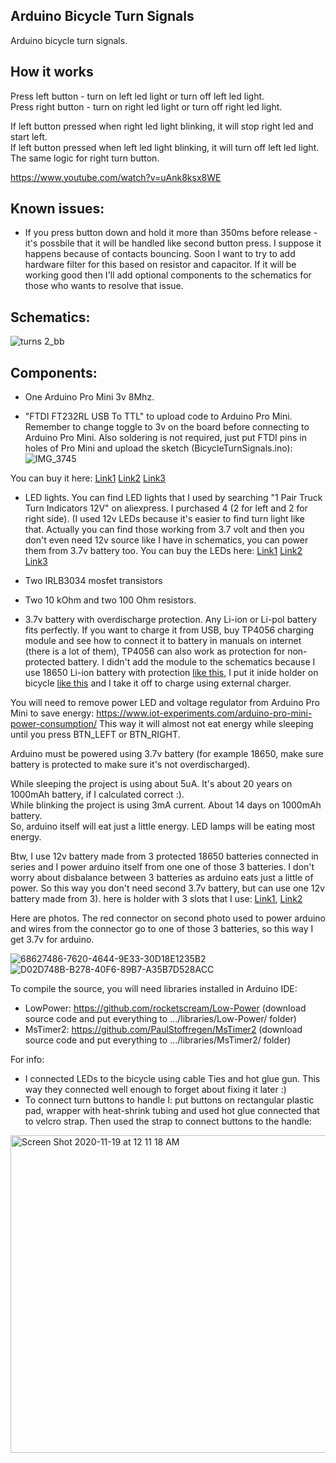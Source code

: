 Arduino Bicycle Turn Signals
-------------------------

Arduino bicycle turn signals.

How it works
-------------------------

Press left button - turn on left led light or turn off left led light.  
Press right button - turn on right led light or turn off right led light.  

If left button pressed when right led light blinking, it will stop right led and start left.  
If left button pressed when left led light blinking, it will turn off left led light.
The same logic for right turn button.

https://www.youtube.com/watch?v=uAnk8ksx8WE


Known issues:
-------------------------

- If you press button down and hold it more than 350ms before release - it's possbile that it will be handled like second button press. I suppose it happens because of contacts bouncing. Soon I want to try to add hardware filter for this based on resistor and capacitor. If it will be working good then I'll add optional components to the schematics for those who wants to resolve that issue.

Schematics:
-------------------------

![turns 2_bb](https://user-images.githubusercontent.com/109203/99435769-2da0e980-2943-11eb-8295-d2389be3a972.jpg)


Components:
-------------------------

- One Arduino Pro Mini 3v 8Mhz.

- "FTDI FT232RL USB To TTL" to upload code to Arduino Pro Mini. Remember to change toggle to 3v on the board before connecting to Arduino Pro Mini. 
Also soldering is not required, just put FTDI pins in holes of Pro Mini and upload the sketch (BicycleTurnSignals.ino):
![IMG_3745](https://user-images.githubusercontent.com/109203/98669690-4712c600-2384-11eb-8d3c-eab1f79b2edf.png)


You can buy it here:
    [Link1](https://www.aliexpress.com/item/1005001636675031.html?spm=a2g0o.productlist.0.0.382162fcwDbMcN&algo_pvid=bcbd6b5a-d8f4-4580-876b-6e6965fb7b67&algo_expid=bcbd6b5a-d8f4-4580-876b-6e6965fb7b67-1&btsid=0bb0623416050047155106819ed6a9&ws_ab_test=searchweb0_0,searchweb201602_,searchweb201603_)
    [Link2](https://www.aliexpress.com/item/32831177985.html?spm=a2g0o.productlist.0.0.382162fcwDbMcN&algo_pvid=bcbd6b5a-d8f4-4580-876b-6e6965fb7b67&algo_expid=bcbd6b5a-d8f4-4580-876b-6e6965fb7b67-5&btsid=0bb0623416050047155106819ed6a9&ws_ab_test=searchweb0_0,searchweb201602_,searchweb201603_)
    [Link3](https://www.aliexpress.com/item/4000308024512.html?spm=a2g0o.productlist.0.0.382162fcwDbMcN&algo_pvid=bcbd6b5a-d8f4-4580-876b-6e6965fb7b67&algo_expid=bcbd6b5a-d8f4-4580-876b-6e6965fb7b67-12&btsid=0bb0623416050047155106819ed6a9&ws_ab_test=searchweb0_0,searchweb201602_,searchweb201603_)
    
- LED lights. You can find LED lights that I used  by searching "1 Pair Truck Turn Indicators 12V" on aliexpress. I purchased 4 (2 for left and 2 for right side). 
(I used 12v LEDs because it's easier to find turn light like that. Actually you can find those working from 3.7 volt and then you don't even need 12v source like I have in schematics, you can power them from 3.7v battery too. 
You can buy the LEDs here:
    [Link1](https://www.aliexpress.com/item/4001028388076.html?spm=a2g0o.productlist.0.0.43454413XVxNj7&algo_pvid=8d6f320f-5e61-49a0-a128-c69a9eb959eb&algo_expid=8d6f320f-5e61-49a0-a128-c69a9eb959eb-2&btsid=0bb0623316050048266315715eb994&ws_ab_test=searchweb0_0,searchweb201602_,searchweb201603_)
    [Link2](https://www.aliexpress.com/item/32800524061.html?spm=a2g0o.productlist.0.0.43454413XVxNj7&algo_pvid=8d6f320f-5e61-49a0-a128-c69a9eb959eb&algo_expid=8d6f320f-5e61-49a0-a128-c69a9eb959eb-6&btsid=0bb0623316050048266315715eb994&ws_ab_test=searchweb0_0,searchweb201602_,searchweb201603_)
    [Link3](https://www.aliexpress.com/item/32799049355.html?spm=a2g0o.productlist.0.0.43454413XVxNj7&algo_pvid=8d6f320f-5e61-49a0-a128-c69a9eb959eb&algo_expid=8d6f320f-5e61-49a0-a128-c69a9eb959eb-7&btsid=0bb0623316050048266315715eb994&ws_ab_test=searchweb0_0,searchweb201602_,searchweb201603_)

- Two IRLB3034 mosfet transistors
- Two 10 kOhm and two 100 Ohm resistors.
- 3.7v battery with overdischarge protection. Any Li-ion or Li-pol battery fits perfectly. If you want to charge it from USB, buy TP4056 charging module and see how to connect it to battery in manuals on internet (there is a lot of them), TP4056 can also work as protection for non-protected battery. I didn't add the module to the schematics because I use 18650 Li-ion battery with protection [like this](https://www.aliexpress.com/item/32848096612.html?spm=a2g0o.productlist.0.0.605a7ddfCeC9Vi&algo_pvid=d45e67fb-7d36-4111-bcbd-4c9b9e63c3d7&algo_expid=d45e67fb-7d36-4111-bcbd-4c9b9e63c3d7-0&btsid=0b0a555616050870679444122e0161&ws_ab_test=searchweb0_0,searchweb201602_,searchweb201603_), I put it inide holder on bicycle [like this](https://www.aliexpress.com/item/4000859859685.html?spm=a2g0o.productlist.0.0.58b53707JqadDe&algo_pvid=af3bb6cd-739b-4ee4-adf4-5221dc8fb32c&algo_expid=af3bb6cd-739b-4ee4-adf4-5221dc8fb32c-0&btsid=0b0a555e16050871046346208ea516&ws_ab_test=searchweb0_0,searchweb201602_,searchweb201603_) and I take it off to charge using external charger.

You will need to remove power LED and voltage regulator from Arduino Pro Mini to save energy:
https://www.iot-experiments.com/arduino-pro-mini-power-consumption/
This way it will almost not eat energy while sleeping until you press BTN_LEFT or BTN_RIGHT.

Arduino must be powered using 3.7v battery (for example 18650, make sure battery is protected to make sure it's not overdischarged).

While sleeping the project is using about 5uA. It's about 20 years on 1000mAh battery, if I calculated correct :).  
While blinking the project is using 3mA current. About 14 days on 1000mAh battery.  
So, arduino itself will eat just a little energy. LED lamps will be eating most energy.

Btw, I use 12v battery made from 3 protected 18650 batteries connected in series and I power arduino itself from one one of those 3 batteries. I don't worry about disbalance between 3 batteries as arduino eats just a little of power. So this way you don't need second 3.7v battery, but can use one 12v battery made from 3). here is holder with 3 slots that I use:
[Link1](https://a.aliexpress.com/_9hQcJa), [Link2](https://a.aliexpress.com/_9fn2xK)

Here are photos. The red connector on second photo used to power arduino and wires from the connector go to one of those 3 batteries, so this way I get 3.7v for arduino. 

![68627486-7620-4644-9E33-30D18E1235B2](https://user-images.githubusercontent.com/109203/99464691-47eebd80-296b-11eb-9dbf-3b8313a40e22.jpeg)
![D02D748B-B278-40F6-89B7-A35B7D528ACC](https://user-images.githubusercontent.com/109203/99464699-4b824480-296b-11eb-8328-3547e995b6f8.jpeg)


To compile the source, you will need libraries installed in Arduino IDE: 
- LowPower: https://github.com/rocketscream/Low-Power (download source code and put everything to .../libraries/Low-Power/ folder)
- MsTimer2: https://github.com/PaulStoffregen/MsTimer2 (download source code and put everything to .../libraries/MsTimer2/ folder)


For info: 
- I connected LEDs to the bicycle using cable Ties and hot glue gun. This way they connected well enough to forget about fixing it later :)
- To connect turn buttons to handle I: put buttons on rectangular plastic pad, wrapper with heat-shrink tubing and used hot glue connected that to velcro strap. Then used the strap to connect buttons to the handle:

<img width="508" alt="Screen Shot 2020-11-19 at 12 11 18 AM" src="https://user-images.githubusercontent.com/109203/99563376-c5faa500-29fb-11eb-8e94-4ad6ca733fb5.png">

